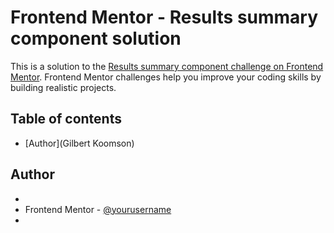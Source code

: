 # Frontend Mentor - Results summary component solution

This is a solution to the [Results summary component challenge on Frontend Mentor](https://www.frontendmentor.io/challenges/results-summary-component-CE_K6s0maV). Frontend Mentor challenges help you improve your coding skills by building realistic projects. 
## Table of contents

- [Author](Gilbert Koomson)



## Author

- 
- Frontend Mentor - [@yourusername](https://www.frontendmentor.io/profile/yourusername)
- 

